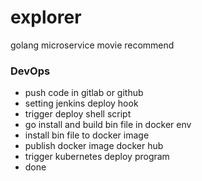 # explorer
golang microservice movie recommend

### DevOps
- push code in gitlab or github
- setting jenkins deploy hook
- trigger deploy shell script
- go install and build bin file in docker env
- install bin file to docker image
- publish docker image docker hub
- trigger kubernetes deploy program
- done